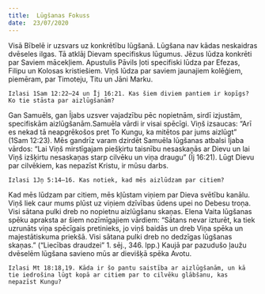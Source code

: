 ```yaml
---
title:  Lūgšanas Fokuss
date:  23/07/2020
---
```


Visā Bībelē ir uzsvars uz konkrētību lūgšanā. Lūgšana nav kādas neskaidras dvēseles ilgas. Tā atklāj Dievam specifiskus lūgumus. Jēzus lūdza konkrēti par Saviem mācekļiem. Apustulis Pāvils ļoti specifiski lūdza par Efezas, Filipu un Kolosas kristiešiem. Viņš lūdza par saviem jaunajiem kolēģiem, piemēram, par Timoteju, Titu un Jāni Marku.

`Izlasi 1Sam 12:22–24 un Īj 16:21. Kas šiem diviem pantiem ir kopīgs? Ko tie stāsta par aizlūgšanām?`

Gan Samuēls, gan Ījabs uzsver vajadzību pēc nopietnām, sirdī izjustām, specifiskām aizlūgšanām.Samuēla vārdi ir visai spēcīgi. Viņš izsaucas: “Arī es nekad tā neapgrēkošos pret To Kungu, ka mitētos par jums aizlūgt” (1Sam 12:23). Mēs gandrīz varam dzirdēt Samuēla lūgšanas atbalsi Ījaba vārdos: “Lai Viņš mirstīgajam piešķirtu taisnību nesaskaņās ar Dievu un lai Viņš izšķirtu nesaskaņas starp cilvēku un viņa draugu” (Īj 16:21). Lūgt Dievu par cilvēkiem, kas nepazīst Kristu, ir mūsu darbs.

`Izlasi 1Jņ 5:14–16. Kas notiek, kad mēs aizlūdzam par citiem?`

Kad mēs lūdzam par citiem, mēs kļūstam viņiem par Dieva svētību kanālu. Viņš liek caur mums plūst uz viņiem dzīvības ūdens upei no Debesu troņa. Visi sātana pulki dreb no nopietnu aizlūgšanu skaņas. Elena Vaita lūgšanas spēku apraksta ar šiem nozīmīgajiem vārdiem: “Sātans nevar izturēt, ka tiek uzrunāts viņa spēcīgais pretinieks, jo viņš baidās un dreb Viņa spēka un majestātiskuma priekšā. Visi sātana pulki dreb no dedzīgas lūgšanas skaņas.” (“Liecības draudzei” 1. sēj., 346. lpp.) Kaujā par pazudušo ļaužu dvēselēm lūgšana savieno mūs ar dievišķā spēka Avotu.

`Izlasi Mt 18:18,19. Kāda ir šo pantu saistība ar aizlūgšanām, un kā tie iedrošina lūgt kopā ar citiem par to cilvēku glābšanu, kas nepazīst Kungu?`